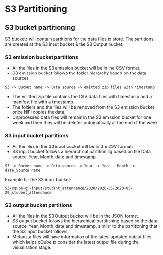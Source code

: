 # S3 Partitioning

## S3 bucket partitioning

S3 buckets will contain partitions for the data files to store. The partitions are created at the S3 input bucket & the S3 Output bucket. 

### S3 emission bucket partitions

* All the files in the S3 emission bucket will be in the CSV format.
* S3 emission bucket follows the folder hierarchy based on the data sources. 

```text
S3 -> Bucket name -> Data source -> emitted zip files with timestamp
```

* The emitted zip file contains the CSV data files with timestamp and a manifest file with a timestamp.
* The folders and the files will be removed from the S3 emission bucket once NIFI copies the data.
* Unprocessed data files will remain in the S3 emission bucket  for one week and then they will be deleted automatically at the end of the week.

### S3 input bucket partitions

* All the files in the S3 input bucket will be in the CSV format.
* S3 input bucket follows a hierarchical partitioning based on the Data source, Year, Month, date and timestamp

```text
S3 -> Bucket name -> Data source -> Year -> Year - Month -> date_Source name
```

Example for the S3 input bucket:

```text
S3/cqube-gj-input/student_attendance/2020/2020-05/2020-05-29_student_attendance
```

###  S3 output bucket partitions

* All the files in the S3 Output bucket will be in the JSON format.
* S3 output bucket follows the hierarchical partitioning based on the data source, Year, Month, date and timestamp, similar to the partitioning that the S3 input bucket follows.
* Metadata files will have information of the latest updated output files which helps cQube to consider the latest output file during the visualisation stage.

